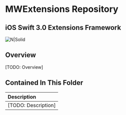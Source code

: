 # MWExtensions Repository 
## iOS Swift 3.0 Extensions Framework

![N|Solid](https://cldup.com/vkMWNVd08U.png)

## Overview
[TODO: Overview]

## Contained In This Folder

| Description | 
|:-------------|
| [TODO: Description]

   [thinkful]: <http://thinkful.com>
   [thinkful_ios_repro]:<https://github.com/gangelo/Thinkful-iOS>
   
   [bonus_round]: <https://github.com/gangelo/Thinkful-iOS/tree/master/Unit%2003/Lesson%2002/Bonus-Round/BonusRound>
